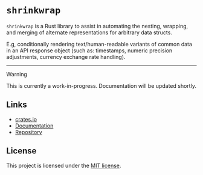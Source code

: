# `shrinkwrap`

`shrinkwrap` is a Rust library to assist in automating the nesting, wrapping, and merging of alternate representations for arbitrary data structs.

E.g, conditionally rendering text/human-readable variants of common data in an API response object (such as: timestamps, numeric precision adjustments, currency exchange rate handling).

---

> [!WARNING]
> This is currently a work-in-progress.
> Documentation will be updated shortly.

## Links

- [crates.io](https://crates.io/crates/shrinkwrap/)
- [Documentation](https://docs.rs/shrinkwrap/)
- [Repository](https://github.com/kylekingcdn/shrinkwrap-rs)

## License

This project is licensed under the [MIT license](LICENSE.md).
